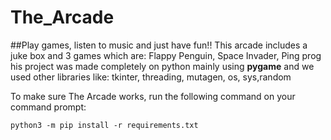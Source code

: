 # The_Arcade
##Play games, listen to music and just have fun!!
This arcade includes a juke box and 3 games which are: Flappy Penguin, Space Invader, Ping prog
his project was made completely on python mainly using __pygame__ and we used other libraries like: tkinter, threading, mutagen, os, sys,random

To make sure The Arcade works, run the following command on your command prompt:
```
python3 -m pip install -r requirements.txt
```

